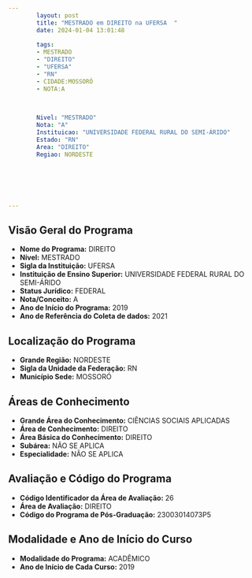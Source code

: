 ```yaml
---
        layout: post
        title: "MESTRADO em DIREITO na UFERSA  "
        date: 2024-01-04 13:01:48
     
        tags:
        - MESTRADO
        - "DIREITO"
        - "UFERSA"
        - "RN"
        - CIDADE:MOSSORÓ
        - NOTA:A
        
       

        Nivel: "MESTRADO"
        Nota: "A"
        Instituicao: "UNIVERSIDADE FEDERAL RURAL DO SEMI-ÁRIDO"
        Estado: "RN"
        Area: "DIREITO"
        Regiao: NORDESTE
        
        
        
        
        
        
---
```

## Visão Geral do Programa
- **Nome do Programa:** DIREITO
- **Nível:** MESTRADO
- **Sigla da Instituição:** UFERSA
- **Instituição de Ensino Superior:** UNIVERSIDADE FEDERAL RURAL DO SEMI-ÁRIDO
- **Status Jurídico:** FEDERAL
- **Nota/Conceito:** A
- **Ano de Início do Programa:** 2019
- **Ano de Referência do Coleta de dados:** 2021

## Localização do Programa
- **Grande Região:** NORDESTE
- **Sigla da Unidade da Federação:** RN
- **Município Sede:** MOSSORÓ

## Áreas de Conhecimento
- **Grande Área do Conhecimento:** CIÊNCIAS SOCIAIS APLICADAS
- **Área de Conhecimento:** DIREITO
- **Área Básica do Conhecimento:** DIREITO
- **Subárea:** NÃO SE APLICA
- **Especialidade:** NÃO SE APLICA

## Avaliação e Código do Programa
- **Código Identificador da Área de Avaliação:** 26
- **Área de Avaliação:** DIREITO
- **Código do Programa de Pós-Graduação:** 23003014073P5


## Modalidade e Ano de Início do Curso
- **Modalidade do Programa:** ACADÊMICO
- **Ano de Início de Cada Curso:** 2019
